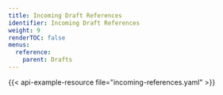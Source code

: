 ```yaml
---
title: Incoming Draft References
identifier: Incoming Draft References
weight: 9
renderTOC: false
menus:
  reference:
    parent: Drafts
---
```


{{< api-example-resource file="incoming-references.yaml" >}}
